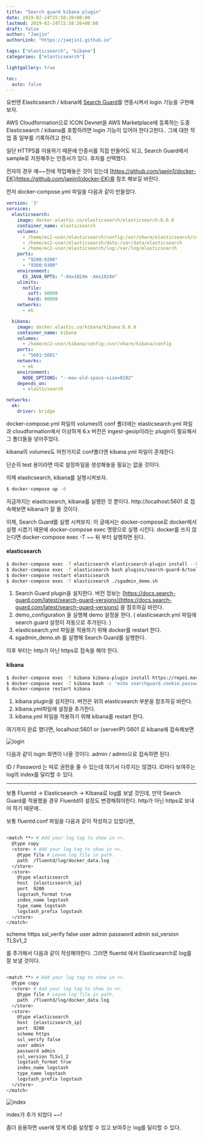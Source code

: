 ```yaml
---
title: "Search guard kibana plugin"
date: 2019-02-24T15:58:26+08:00
lastmod: 2019-02-24T15:58:26+08:00
draft: false
author: "Jaejin"
authorLink: "https://jaejin1.github.io"

tags: ["elasticsearch", "kibana"]
categories: ["elasticsearch"]

lightgallery: true

toc:
  auto: false
---
```


요번엔 Elasticsearch / kibana에 [Search Guard](https://search-guard.com/)를 연동시켜서 login 기능을 구현해보자.

<!--more-->

AWS Cloudformation으로 ICON Devnet을 AWS Marketplace에 등록하는 도중 Elasticsearch / kibana를 포함하려면 login 기능이 있어야 한다고한다.. 그에 대한 작업 중 일부를 기록하려고 한다.

일단 HTTPS를 이용하기 때문에 인증서를 직접 만들어도 되고, Search Guard에서 sample로 지원해주는 인증서가 있다. 후자를 선택했다.

전자의 경우 예~~전에 작업해놓은 것이 있는데 [https://github.com/jaejin1/docker-EK](https://github.com/jaejin1/docker-EK)를 참조 해보길 바란다.

먼저 docker-compose.yml 파일을 다음과 같이 만들었다.

~~~yaml
version: '3'
services:
  elasticsearch:
    image: docker.elastic.co/elasticsearch/elasticsearch:6.6.0
    container_name: elasticsearch
    volumes:
      - /home/ec2-user/elasticsearch/config:/usr/share/elasticsearch/config
      - /home/ec2-user/elasticsearch/data:/var/data/elasticsearch
      - /home/ec2-user/elasticsearch/log:/var/log/elasticsearch
    ports:
      - "9200:9200"
      - "9300:9300"
    environment:
      ES_JAVA_OPTS: "-Xmx1024m -Xms1024m"
    ulimits:
      nofile:
        soft: 90000
        hard: 90000
    networks:
      - ek

  kibana:
    image: docker.elastic.co/kibana/kibana:6.6.0
    container_name: kibana
    volumes:
      - /home/ec2-user/kibana/config:/usr/share/kibana/config
    ports:
      - "5601:5601"
    networks:
      - ek
    environment:
      NODE_OPTIONS: "--max-old-space-size=8192"
    depends_on:
      - elasticsearch

networks:
  ek:
    driver: bridge
~~~

docker-compose.yml 파일의 volumes의 conf 폴더에는 elasticsearch.yml 파일과 cloudformation에서 이상하게 6.x 버전은 ingest-geoip이라는 plugin이 필요해서 그 폴더들을 넣어주었다.

kibana의 volumes도 마찬가지로 conf폴더엔 kibana.yml 파일이 존재한다.

단순히 test 용이라면 따로 설정파일을 생성해놓을 필요는 없을 것이다.

이제 elasticsearch, kibana를 실행시켜보자.

~~~bash
$ docker-compose up -d
~~~

지금까지는 elasticsearch, kibana를 실행한 것 뿐이다. 
http://localhost:5601 로 접속해보면 kibana가 잘 뜰 것이다.

이제, Search Guard를 실행 시켜보자. 이 글에서는 docker-compose로 docker에서 실행 시켰기 때문에 docker-compose exec 명령으로 실행 시킨다. docker를 쓰지 않는다면 docker-compose exec -T ~~ 뒤 부터 실행하면 된다.

#### elasticsearch

~~~bash
$ docker-compose exec -T elasticsearch elasticsearch-plugin install --batch com.floragunn:search-guard-6:6.6.0-24.1
$ docker-compose exec -T elasticsearch bash plugins/search-guard-6/tools/install_demo_configuration.sh -y
$ docker-compose restart elasticsearch
$ docker-compose exec -T elasticsearch ./sgadmin_demo.sh
~~~

1. Search Guard plugin을 설치한다. 버전 정보는 [https://docs.search-guard.com/latest/search-guard-versions](https://docs.search-guard.com/latest/search-guard-versions) 을 참조하길 바란다.
2. demo_configuration 을 실행해 demo 설정을 한다. ( elasticsearch.yml 파일에 search guard 설정이 자동으로 추가된다. )
3. elasticsearch.yml 파일을 적용하기 위해 docker를 restart 한다.
4. sgadmin_demo.sh 를 실행해 Search Guard를 실행한다.

이후 부터는 http가 아닌 https로 접속을 해야 한다.

#### kibana

~~~bash
$ docker-compose exec -T kibana kibana-plugin install https://repo1.maven.org/maven2/com/floragunn/search-guard-kibana-plugin/6.6.0-18/search-guard-kibana-plugin-6.6.0-18.zip
$ docker-compose exec -T kibana bash -c 'echo searchguard.cookie.password: \"123567818187654rwrwfsfshdhdhtegdhfzftdhncn\" >> /usr/share/kibana/config/kibana.yml'
$ docker-compose restart kibana
~~~

1. kibana plugin을 설치한다. 버전은 위의 elasticsearch 부분을 참조하길 바란다.
2. kibana.yml파일에 설정을 추가한다.
3. kibana.yml 파일을 적용하기 위해 kibana를 restart 한다.

여기까지 완료 했다면, localhost:5601 or {serverIP}:5601 로 kibana에 접속해보면

![login](login.png "login")

다음과 같이 login 화면이 나올 것이다. admin / admin으로 접속하면 된다.

ID / Password 는 따로 권한을 줄 수 있는데 여기서 다루지는 않겠다. ID마다 보여주는 log의 index를 달리할 수 있다.

---

보통 Fluentd -> Elasticsearch -> Kibana로 log를 보낼 것인데, 만약 Search Guard를 적용했을 경우 Fluentd의 설정도 변경해줘야한다. http가 아닌 https로 보내야 하기 때문에..

보통 fluentd.conf 파일을 다음과 같이 작성하고 있었다면,

~~~bash

<match **> # Add your log tag to show in <>.
  @type copy
  <store> # Add your log tag to show in <>.
    @type file # Leave log file in path.
    path  /fluentd/log/docker_data.log
  </store>
  <store>
    @type elasticsearch
    host  {elasticsearch_ip}
    port  9200
    logstash_format true
    index_name logstash
    type_name logstash
    logstash_prefix logstash
  </store>
</match>

~~~

scheme https
ssl_verify false
user admin
password admin
ssl_version TLSv1_2

를 추가해서 다음과 같이 작성해야한다. 그러면 fluentd 에서 Elasticsearch로 log를 잘 보낼 것이다.

~~~bash

<match **> # Add your log tag to show in <>.
  @type copy
  <store> # Add your log tag to show in <>.
    @type file # Leave log file in path.
    path  /fluentd/log/docker_data.log
  </store>
  <store>
    @type elasticsearch
    host  {elasticsearch_ip}
    port  9200
    scheme https
    ssl_verify false
    user admin
    password admin
    ssl_version TLSv1_2
    logstash_format true
    index_name logstash
    type_name logstash
    logstash_prefix logstash
  </store>
</match>

~~~

![index](index.png "index")

index가 추가 되었다 ~~!

좀더 응용하면 user에 맞게 ID를 설정할 수 있고 보여주는 log를 달리할 수 있다.